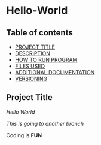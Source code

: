 # Hello-World
## Table of contents
- [PROJECT TITLE](#Project-Title)
- [DESCRIPTION](#Description)
- [HOW TO RUN PROGRAM](#HOW-TO-RUN-PROGRAM)
- [FILES USED](#Files-Used)
- [ADDITIONAL DOCUMENTATION](#Additional-Documentation)
- [VERSIONING](#Versioning)

## Project Title
  
  *Hello World*

  *This is going to another branch*
  
Coding is **FUN**
